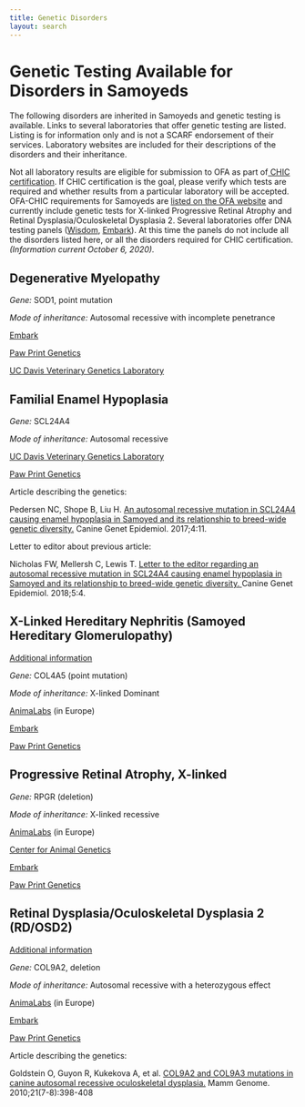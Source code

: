 ```yaml
---
title: Genetic Disorders
layout: search
---
```


# Genetic Testing Available for Disorders in Samoyeds

The following disorders are inherited in Samoyeds and genetic testing is available. Links to several laboratories that offer genetic testing are listed. Listing is for information only and is not a SCARF endorsement of their services. Laboratory websites are included for their descriptions of the disorders and their inheritance.

Not all laboratory results are eligible for submission to OFA as part of[ CHIC certification](https://www.ofa.org/about/chic-program). If CHIC certification is the goal, please verify which tests are required and whether results from a particular laboratory will be accepted. OFA-CHIC requirements for Samoyeds are [listed on the OFA website](https://www.ofa.org/recommended-tests?breed=SA) and currently include genetic tests for X-linked Progressive Retinal Atrophy and Retinal Dysplasia/Oculoskeletal Dysplasia 2. Several laboratories offer DNA testing panels ([Wisdom](https://wisdompanel.com/en-us/products/wisdom-panel-premium), [Embark](https://shop.embarkvet.com/products/embark-dog-dna-test-kit)). At this time the panels do not include all the disorders listed here, or all the disorders required for CHIC certification. _(Information current October 6, 2020)._

## Degenerative Myelopathy

_Gene:_ SOD1, point mutation

_Mode of inheritance:_ Autosomal recessive with incomplete penetrance

[Embark](https://shop.embarkvet.com/products/embark-for-breeders-dog-dna-test-kit)

[Paw Print Genetics](https://www.pawprintgenetics.com/products/tests/details/87/?breed=26)

[UC Davis Veterinary Genetics Laboratory](https://vgl.ucdavis.edu/test/degenerative-myelopathy)

## Familial Enamel Hypoplasia

_Gene:_ SCL24A4

_Mode of inheritance:_ Autosomal recessive

[UC Davis Veterinary Genetics Laboratory](https://vgl.ucdavis.edu/test/feh-samoyed)

[Paw Print Genetics](https://www.pawprintgenetics.com/products/breeds/26/)

Article describing the genetics:

Pedersen NC, Shope B, Liu H. [An autosomal recessive mutation in SCL24A4 causing enamel hypoplasia in Samoyed and its relationship to breed-wide genetic diversity.](https://www.ncbi.nlm.nih.gov/pmc/articles/PMC5699110/) Canine Genet Epidemiol. 2017;4:11.

Letter to editor about previous article:

Nicholas FW, Mellersh C, Lewis T. [Letter to the editor regarding an autosomal recessive mutation in SCL24A4 causing enamel hypoplasia in Samoyed and its relationship to breed-wide genetic diversity. ](https://www.ncbi.nlm.nih.gov/pmc/articles/PMC5930769/)Canine Genet Epidemiol. 2018;5:4.

## X-Linked Hereditary Nephritis (Samoyed Hereditary Glomerulopathy)

[Additional information](/diseases/hereditary-nephritis/)

_Gene:_ COL4A5 (point mutation)

_Mode of inheritance:_ X-linked Dominant

[AnimaLabs](http://www.animalabs.com/shop/dogs/samoyed-hereditary-nephritis-glomerulopathy/) (in Europe)

[Embark](https://shop.embarkvet.com/products/embark-for-breeders-dog-dna-test-kit)

[Paw Print Genetics](https://www.pawprintgenetics.com/products/tests/details/76/?breed=26)

## Progressive Retinal Atrophy, X-linked

_Gene:_ RPGR (deletion)

_Mode of inheritance:_ X-linked recessive

[AnimaLabs](http://www.animalabs.com/shop/dogs/x-linked-progressive-retinal-atrophy-1-xlpra1gres/) (in Europe)

[Center for Animal Genetics](https://www.centerforanimalgenetics.com/services/dog-genetic-testing/hereditary-disease-testing-for-dogs/xlpra/)

[Embark](https://shop.embarkvet.com/products/embark-for-breeders-dog-dna-test-kit)

[Paw Print Genetics](https://www.pawprintgenetics.com/products/tests/details/214/?breed=26)

## Retinal Dysplasia/Oculoskeletal Dysplasia 2 (RD/OSD2)

[Additional information](/diseases/retinal-dysplasia-folds/)

_Gene:_ COL9A2, deletion

_Mode of inheritance:_ Autosomal recessive with a heterozygous effect

[AnimaLabs](http://www.animalabs.com/shop/dogs/retinal-dysplasia-oculoskeletal-dysplasia-samoyed/) (in Europe)

[Embark](https://shop.embarkvet.com/products/embark-for-breeders-dog-dna-test-kit)

[Paw Print Genetics](https://www.pawprintgenetics.com/products/breeds/26/)

Article describing the genetics:

Goldstein O, Guyon R, Kukekova A, et al. [COL9A2 and COL9A3 mutations in canine autosomal recessive oculoskeletal dysplasia.](https://www.ncbi.nlm.nih.gov/pmc/articles/PMC2954766/) Mamm Genome. 2010;21(7-8):398-408
